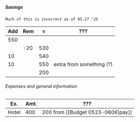 #####  Savings
	Much of this is incorrect as of 05-27 '25

| Add | Rem | =   | ???                      |
| --- | --- | --- | ------------------------ |
| 550 |     |     |                          |
|     | -20 | 530 |                          |
| 10  |     | 540 |                          |
| 10  |     | 550 | extra from something (?) |
|     |     | 200 |                          |

###### Expenses and general information

| Ex.   | Amt. | ???                        |
| ----- | ---- | -------------------------- |
| Hotel | 400  | 200 from [[Budget 0523-0606\|pay]] |
